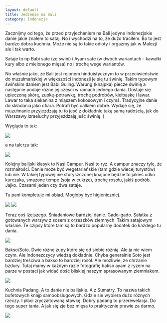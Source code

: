 ```yaml
---
layout: default
title: Jedzenie na Bali
category: Indonezja
---
```


Zacznijmy od tego, że przed przyjechaniem na Bali jedyne Indonezjskie danie jakie znałem to sataj. No i wychodzi na to, że dużo traciłem. Bo to jest bardzo dobra kuchnia. Może nie są to takie odloty i orgazmy jak w Malezji ale i tak warto. 

Sataje to np Babi sate (ze świni) i Ayam sate (w dwóch wariantach - kawałki kury albo z mielonego mięsa) no i trochę wege wariantów. 

No właśnie jako, że Bali jest rejonem hinduistycznym to w przeciwieństwie  do muzułmańskiej w większości indonezji je się tu świnię. 
Takim typowym świńskim daniem jest Babi Guling. Warung (knajpka) piecze świnię a następnie podaje różne jej częsci w ramach jednego dania. Dostaje się upieczoną skórę, zupkę-potrawkę, trochę podrobów, kiełbaskę i lawar. Lawar to taka siekanina  z miąszem kokosowym i czymś. Tradycyjne danie do składania jako ofiara. Potrafi być całkiem dobre. Wydaje się, że muzułmanie przyjeżdzają tu to jeść  z dokładnie  taką samą radością, jak do Warszawy izraeluchy przyjeżdzają jeść świnię. )

Wygląda to tak:

<img src='https://lh3.googleusercontent.com/tY8IcscKo29R55JJZFuz4xjKGqAKqh3UV5fj_t-mXPNp9-whe_YK4FKnBbnpg-rRFGt95zO5mjx8CzWBiBnntOCNTuV61r1Cqg3o0p37ZTIwFvsjnH-TrfT78RdY2z5xbRO6iCJTUM-_ggxBUPtoF4_P8wzMl4x_7SF55u9gfc0kf8XpUPzsScbRJymDZA3oHkQg3Ogz65quXQkdTmin4hv3uOj9eYGh0ZfiFb8lVTqD-L3RVIBbFcEw5-Ga_apltaYHdrKi4bAzpmFxIwPEhVKTxm84f1Kdzy3wSxF_SyaHEqAK-xTEYgE8uCZLJNmLxegquFgsxx6SC31GUOC0BsA6L-5SG_lLsBTwqASJKRVR6CXSnW558BvU_VtRBbltEur-iz8NpCWgVDci3B3px5a6MMy39sjh_YnMPD4ScAwwe9lSar6Ds6lG2QkrhSMBZs4KSljqnJCvi_Msnv0cUcXMmaxp2un2v1aSwejRMhXvBhIgqdMl75Is-xR85AheobOKOoDBRZfQ6xfKhFZv2m8B7mAsJwvU3jmeXZC3rkhV=w9999-h9999-no' srcset='https://lh3.googleusercontent.com/tY8IcscKo29R55JJZFuz4xjKGqAKqh3UV5fj_t-mXPNp9-whe_YK4FKnBbnpg-rRFGt95zO5mjx8CzWBiBnntOCNTuV61r1Cqg3o0p37ZTIwFvsjnH-TrfT78RdY2z5xbRO6iCJTUM-_ggxBUPtoF4_P8wzMl4x_7SF55u9gfc0kf8XpUPzsScbRJymDZA3oHkQg3Ogz65quXQkdTmin4hv3uOj9eYGh0ZfiFb8lVTqD-L3RVIBbFcEw5-Ga_apltaYHdrKi4bAzpmFxIwPEhVKTxm84f1Kdzy3wSxF_SyaHEqAK-xTEYgE8uCZLJNmLxegquFgsxx6SC31GUOC0BsA6L-5SG_lLsBTwqASJKRVR6CXSnW558BvU_VtRBbltEur-iz8NpCWgVDci3B3px5a6MMy39sjh_YnMPD4ScAwwe9lSar6Ds6lG2QkrhSMBZs4KSljqnJCvi_Msnv0cUcXMmaxp2un2v1aSwejRMhXvBhIgqdMl75Is-xR85AheobOKOoDBRZfQ6xfKhFZv2m8B7mAsJwvU3jmeXZC3rkhV=w1400-h9999-no 1400w' srcset='https://lh3.googleusercontent.com/tY8IcscKo29R55JJZFuz4xjKGqAKqh3UV5fj_t-mXPNp9-whe_YK4FKnBbnpg-rRFGt95zO5mjx8CzWBiBnntOCNTuV61r1Cqg3o0p37ZTIwFvsjnH-TrfT78RdY2z5xbRO6iCJTUM-_ggxBUPtoF4_P8wzMl4x_7SF55u9gfc0kf8XpUPzsScbRJymDZA3oHkQg3Ogz65quXQkdTmin4hv3uOj9eYGh0ZfiFb8lVTqD-L3RVIBbFcEw5-Ga_apltaYHdrKi4bAzpmFxIwPEhVKTxm84f1Kdzy3wSxF_SyaHEqAK-xTEYgE8uCZLJNmLxegquFgsxx6SC31GUOC0BsA6L-5SG_lLsBTwqASJKRVR6CXSnW558BvU_VtRBbltEur-iz8NpCWgVDci3B3px5a6MMy39sjh_YnMPD4ScAwwe9lSar6Ds6lG2QkrhSMBZs4KSljqnJCvi_Msnv0cUcXMmaxp2un2v1aSwejRMhXvBhIgqdMl75Is-xR85AheobOKOoDBRZfQ6xfKhFZv2m8B7mAsJwvU3jmeXZC3rkhV=w1950-h9999-no 1950w' />

a na talerzu tak: 

<img src='https://lh3.googleusercontent.com/obaZWtQ8Acfzw44TUZ-iDFJC1rhnTHed2fC4WYu_ROOUrYUniwKKvxQNLbZ82-xrvF-5779Mhx8CGHpv17dS1iDxH0LNVHKBVkh8Ru0e16mm9EdtN_TrU0HVHv-CiWVi9HWRZW4rpCvUzDHrV1DHlLEhuxr3YUaGnjec7k-c7yN3B2yCex4G40TotiR0xsVxkbUV8mEamjm1tZB5qOC1MAOY0t2zvM0FDdGK-Jt8lyQdvHcuCBz96TtitjTaLc4_z0_hNcV1VEJuVwm_F7hWCTtRixWz8unyuZ6-18zzo7c_q0Q9PRZv9XyzONKi_Xa_DqVUPmkZvsKaIdwKPUJcYdXxByoigmDXnPA7oQpJv5S7vfAzcXU2eF0_luQ2EUNbQfhglG6mdktDvaBSafpxPOH_cGphAmgcljPwuMsuXXR4cJ-ZanR_sfACVqzMesb1kg5BNi0oi_W1dekCIjVPms8R7-JcHWo8SJEMfHrGph7NOofnOy24EL1uBsz8qrdPDkSyRBw1s4nS7OablWNrGqqyzeqIsQIFRcgy-uje47Gt=w9999-h9999-no' srcset='https://lh3.googleusercontent.com/obaZWtQ8Acfzw44TUZ-iDFJC1rhnTHed2fC4WYu_ROOUrYUniwKKvxQNLbZ82-xrvF-5779Mhx8CGHpv17dS1iDxH0LNVHKBVkh8Ru0e16mm9EdtN_TrU0HVHv-CiWVi9HWRZW4rpCvUzDHrV1DHlLEhuxr3YUaGnjec7k-c7yN3B2yCex4G40TotiR0xsVxkbUV8mEamjm1tZB5qOC1MAOY0t2zvM0FDdGK-Jt8lyQdvHcuCBz96TtitjTaLc4_z0_hNcV1VEJuVwm_F7hWCTtRixWz8unyuZ6-18zzo7c_q0Q9PRZv9XyzONKi_Xa_DqVUPmkZvsKaIdwKPUJcYdXxByoigmDXnPA7oQpJv5S7vfAzcXU2eF0_luQ2EUNbQfhglG6mdktDvaBSafpxPOH_cGphAmgcljPwuMsuXXR4cJ-ZanR_sfACVqzMesb1kg5BNi0oi_W1dekCIjVPms8R7-JcHWo8SJEMfHrGph7NOofnOy24EL1uBsz8qrdPDkSyRBw1s4nS7OablWNrGqqyzeqIsQIFRcgy-uje47Gt=w1400-h9999-no 1400w' srcset='https://lh3.googleusercontent.com/obaZWtQ8Acfzw44TUZ-iDFJC1rhnTHed2fC4WYu_ROOUrYUniwKKvxQNLbZ82-xrvF-5779Mhx8CGHpv17dS1iDxH0LNVHKBVkh8Ru0e16mm9EdtN_TrU0HVHv-CiWVi9HWRZW4rpCvUzDHrV1DHlLEhuxr3YUaGnjec7k-c7yN3B2yCex4G40TotiR0xsVxkbUV8mEamjm1tZB5qOC1MAOY0t2zvM0FDdGK-Jt8lyQdvHcuCBz96TtitjTaLc4_z0_hNcV1VEJuVwm_F7hWCTtRixWz8unyuZ6-18zzo7c_q0Q9PRZv9XyzONKi_Xa_DqVUPmkZvsKaIdwKPUJcYdXxByoigmDXnPA7oQpJv5S7vfAzcXU2eF0_luQ2EUNbQfhglG6mdktDvaBSafpxPOH_cGphAmgcljPwuMsuXXR4cJ-ZanR_sfACVqzMesb1kg5BNi0oi_W1dekCIjVPms8R7-JcHWo8SJEMfHrGph7NOofnOy24EL1uBsz8qrdPDkSyRBw1s4nS7OablWNrGqqyzeqIsQIFRcgy-uje47Gt=w1950-h9999-no 1950w' />


Kolejny balijski klasyk to Nasi Campur. Nasi to ryż. A campur znaczy tyle, że rozmaitości. Danie może być wegetariańskie (tam gdzie wiecej turystów) lub nie. W takiej typowej nie sturyszczonej knajpce będzie to jakieś udko kurczaka, smażone tempe (soja w cukrze), trochę rosołu, jakiś podrób. Jajko. Czasami jeden czy dwa sataje.

Tu pani kompletuje mi obiad. Mogłoby być higieniczniej. 

<img src='https://lh3.googleusercontent.com/_lPXFKUNyZmra_WxJWZ-6zi9mPCM4LevgqdZNZqB99gNaMkyIQ9_LP_g-T2hb1mxRFAMBWtIHxFuw7aLF0yWpB01R6L1SJj37WvYGFrPc4nFWnOVFUcHyPv__sDVBv2nBL5ToAHfSQ_c4iSqXQ1Us88nSG4Lp98cPYbdJ7q_e_aAZ4cshdMXSAUSnzG-ubUU2-POrzwcNU0pDqDGj5GOIzfKYkzW-pyCzhNQtiFDXl-4PDeKLbXTzlnSjWUR_yuLl71HTPbUP01JH2cIRQkSTqZF-3iohPgJ-V2aKpnvEQWRywfKI9VxD3FPa093Hp1g6SudCxqoOctDYrsN7Q_a1TbGLLFx_PLXKzkx98evggAmBgeqeWLhoiU2vqaZLeBbq1Y4XSc4VGxl11V0puHTOY6UWTIixvrYT1MnfnIRwb2wqZ0S_heWqBo_uAkEwK6np0ULCstkMVTC82k5Cl9XjTnkv7t9jvRVOBswgG9-W5byPg-e4uwp11TYsdmkbixVjQrBOGhViSLrXytiHPdKQ-PBGd7otSyh4YdgJq-i557n=w9999-h9999-no' srcset='https://lh3.googleusercontent.com/_lPXFKUNyZmra_WxJWZ-6zi9mPCM4LevgqdZNZqB99gNaMkyIQ9_LP_g-T2hb1mxRFAMBWtIHxFuw7aLF0yWpB01R6L1SJj37WvYGFrPc4nFWnOVFUcHyPv__sDVBv2nBL5ToAHfSQ_c4iSqXQ1Us88nSG4Lp98cPYbdJ7q_e_aAZ4cshdMXSAUSnzG-ubUU2-POrzwcNU0pDqDGj5GOIzfKYkzW-pyCzhNQtiFDXl-4PDeKLbXTzlnSjWUR_yuLl71HTPbUP01JH2cIRQkSTqZF-3iohPgJ-V2aKpnvEQWRywfKI9VxD3FPa093Hp1g6SudCxqoOctDYrsN7Q_a1TbGLLFx_PLXKzkx98evggAmBgeqeWLhoiU2vqaZLeBbq1Y4XSc4VGxl11V0puHTOY6UWTIixvrYT1MnfnIRwb2wqZ0S_heWqBo_uAkEwK6np0ULCstkMVTC82k5Cl9XjTnkv7t9jvRVOBswgG9-W5byPg-e4uwp11TYsdmkbixVjQrBOGhViSLrXytiHPdKQ-PBGd7otSyh4YdgJq-i557n=w1400-h9999-no 1400w' srcset='https://lh3.googleusercontent.com/_lPXFKUNyZmra_WxJWZ-6zi9mPCM4LevgqdZNZqB99gNaMkyIQ9_LP_g-T2hb1mxRFAMBWtIHxFuw7aLF0yWpB01R6L1SJj37WvYGFrPc4nFWnOVFUcHyPv__sDVBv2nBL5ToAHfSQ_c4iSqXQ1Us88nSG4Lp98cPYbdJ7q_e_aAZ4cshdMXSAUSnzG-ubUU2-POrzwcNU0pDqDGj5GOIzfKYkzW-pyCzhNQtiFDXl-4PDeKLbXTzlnSjWUR_yuLl71HTPbUP01JH2cIRQkSTqZF-3iohPgJ-V2aKpnvEQWRywfKI9VxD3FPa093Hp1g6SudCxqoOctDYrsN7Q_a1TbGLLFx_PLXKzkx98evggAmBgeqeWLhoiU2vqaZLeBbq1Y4XSc4VGxl11V0puHTOY6UWTIixvrYT1MnfnIRwb2wqZ0S_heWqBo_uAkEwK6np0ULCstkMVTC82k5Cl9XjTnkv7t9jvRVOBswgG9-W5byPg-e4uwp11TYsdmkbixVjQrBOGhViSLrXytiHPdKQ-PBGd7otSyh4YdgJq-i557n=w1950-h9999-no 1950w' />

<img src='https://lh3.googleusercontent.com/IShx9xZBOGXSOMJ-s3xtuCWup6REcCMkm9VaaUXD5uibLdJU4lqQLRTnLxZrLa7YefjTwvcLIycgg3mFARxhvUzB_OsEBW0RXtufQAQR126xntSdzI9g5UtLfGUnwukT_ekhEfyQqbLjeoqrW0fIObsGdqKT-w1tLcHoQ1mSMudbiaXgsjNVbjoEaxnsAKs8G81R_LDuJyjabRI0pW4KFVuubRHoiOzX25UuQutURziaZ6k7aO_YS6J4SEa6Lyvf8td9b2aw0puL5gkI1skERzegN60Rzg9bMorxOKsos6IVEzXEXFE-WnlIJBwHSKhAqexvXDmVko3odpVCCaY2F4qELtOf3JpCgLNmhMaQqL8WOWwuPtt9HzC2q_EJCxvxDolniSjcjnPVjeeS12sfTi7-slkeuMvRiwjJD9KsvT95_jRt2ALInwaDUQOWTteBfCwzbzA5Hi5bL6g5OTl3bNrOlDhoVNHE1JRLArZTk_Qa1bOCqYaDjSMNMT7YFXZRFdRT9gZdmDFMIsGhJRzg5xynHChO5YETv-kW_MQCVC_-=w9999-h9999-no' srcset='https://lh3.googleusercontent.com/IShx9xZBOGXSOMJ-s3xtuCWup6REcCMkm9VaaUXD5uibLdJU4lqQLRTnLxZrLa7YefjTwvcLIycgg3mFARxhvUzB_OsEBW0RXtufQAQR126xntSdzI9g5UtLfGUnwukT_ekhEfyQqbLjeoqrW0fIObsGdqKT-w1tLcHoQ1mSMudbiaXgsjNVbjoEaxnsAKs8G81R_LDuJyjabRI0pW4KFVuubRHoiOzX25UuQutURziaZ6k7aO_YS6J4SEa6Lyvf8td9b2aw0puL5gkI1skERzegN60Rzg9bMorxOKsos6IVEzXEXFE-WnlIJBwHSKhAqexvXDmVko3odpVCCaY2F4qELtOf3JpCgLNmhMaQqL8WOWwuPtt9HzC2q_EJCxvxDolniSjcjnPVjeeS12sfTi7-slkeuMvRiwjJD9KsvT95_jRt2ALInwaDUQOWTteBfCwzbzA5Hi5bL6g5OTl3bNrOlDhoVNHE1JRLArZTk_Qa1bOCqYaDjSMNMT7YFXZRFdRT9gZdmDFMIsGhJRzg5xynHChO5YETv-kW_MQCVC_-=w1400-h9999-no 1400w' srcset='https://lh3.googleusercontent.com/IShx9xZBOGXSOMJ-s3xtuCWup6REcCMkm9VaaUXD5uibLdJU4lqQLRTnLxZrLa7YefjTwvcLIycgg3mFARxhvUzB_OsEBW0RXtufQAQR126xntSdzI9g5UtLfGUnwukT_ekhEfyQqbLjeoqrW0fIObsGdqKT-w1tLcHoQ1mSMudbiaXgsjNVbjoEaxnsAKs8G81R_LDuJyjabRI0pW4KFVuubRHoiOzX25UuQutURziaZ6k7aO_YS6J4SEa6Lyvf8td9b2aw0puL5gkI1skERzegN60Rzg9bMorxOKsos6IVEzXEXFE-WnlIJBwHSKhAqexvXDmVko3odpVCCaY2F4qELtOf3JpCgLNmhMaQqL8WOWwuPtt9HzC2q_EJCxvxDolniSjcjnPVjeeS12sfTi7-slkeuMvRiwjJD9KsvT95_jRt2ALInwaDUQOWTteBfCwzbzA5Hi5bL6g5OTl3bNrOlDhoVNHE1JRLArZTk_Qa1bOCqYaDjSMNMT7YFXZRFdRT9gZdmDFMIsGhJRzg5xynHChO5YETv-kW_MQCVC_-=w1950-h9999-no 1950w' />

Teraz coś lżejszego. Śniadaniowe bardziej danie. Gado-gado. Sałatka z gotowanych warzyw z sosem z orzeszków ziemnych. Takim satajowym wlaśnie. Te czipsy które tam są to bardzo popularny dodatek do każdego tu dania.

<img src='https://lh3.googleusercontent.com/b-1T00DrVZvfe6fXEL2sqed0QXU8ybOwetUzWRbox0xkL1zWrD2cpiMk-7v3OtvVV4eYilhVNy0dDpbE2uE-BI9Mw7KWyKfDjoHR7txpAM7trYI9TBuO83srCqQEZF5AInjsWzpF76FXxjZUudg84xMsDKhFFm81A3eeJL6ZXqvUM6b67TC0UblYBAPHAHGGu-gtAr-rJ2btW5Le0k4Nm8LwaSQE2Kqv-y8iJE268v17c8hgbi3RmX1acYbu7sr5GMkO60sJU_LJA90i_p4tFYtkqOgfDZIhZ6C2PyZkoOiGq_pC9VzNEIwYrfwVeIICYMPAsP5tAzWR7c1vDYrmvl9tcWm0J_8Lf5GifCeMtDfYdXaKmfFR_zDwtdvz5zJ1RRCJDbkKYgAOHkCAeSlWFkov1oFfcovOmLec2woPl2UOMJTwPAN5SRpvLnx-Zdcpapcj4hiGF2ucSKXdA8vjMOBCGTAbLMN8SgN6BrlOC9C6QkxDY5Suv-77_MfWG1-mGyEu86adWmoM2WpXxCTtCyMvXfhmxJWnf4n6srlJwTY4=w9999-h9999-no' srcset='https://lh3.googleusercontent.com/b-1T00DrVZvfe6fXEL2sqed0QXU8ybOwetUzWRbox0xkL1zWrD2cpiMk-7v3OtvVV4eYilhVNy0dDpbE2uE-BI9Mw7KWyKfDjoHR7txpAM7trYI9TBuO83srCqQEZF5AInjsWzpF76FXxjZUudg84xMsDKhFFm81A3eeJL6ZXqvUM6b67TC0UblYBAPHAHGGu-gtAr-rJ2btW5Le0k4Nm8LwaSQE2Kqv-y8iJE268v17c8hgbi3RmX1acYbu7sr5GMkO60sJU_LJA90i_p4tFYtkqOgfDZIhZ6C2PyZkoOiGq_pC9VzNEIwYrfwVeIICYMPAsP5tAzWR7c1vDYrmvl9tcWm0J_8Lf5GifCeMtDfYdXaKmfFR_zDwtdvz5zJ1RRCJDbkKYgAOHkCAeSlWFkov1oFfcovOmLec2woPl2UOMJTwPAN5SRpvLnx-Zdcpapcj4hiGF2ucSKXdA8vjMOBCGTAbLMN8SgN6BrlOC9C6QkxDY5Suv-77_MfWG1-mGyEu86adWmoM2WpXxCTtCyMvXfhmxJWnf4n6srlJwTY4=w1400-h9999-no 1400w' srcset='https://lh3.googleusercontent.com/b-1T00DrVZvfe6fXEL2sqed0QXU8ybOwetUzWRbox0xkL1zWrD2cpiMk-7v3OtvVV4eYilhVNy0dDpbE2uE-BI9Mw7KWyKfDjoHR7txpAM7trYI9TBuO83srCqQEZF5AInjsWzpF76FXxjZUudg84xMsDKhFFm81A3eeJL6ZXqvUM6b67TC0UblYBAPHAHGGu-gtAr-rJ2btW5Le0k4Nm8LwaSQE2Kqv-y8iJE268v17c8hgbi3RmX1acYbu7sr5GMkO60sJU_LJA90i_p4tFYtkqOgfDZIhZ6C2PyZkoOiGq_pC9VzNEIwYrfwVeIICYMPAsP5tAzWR7c1vDYrmvl9tcWm0J_8Lf5GifCeMtDfYdXaKmfFR_zDwtdvz5zJ1RRCJDbkKYgAOHkCAeSlWFkov1oFfcovOmLec2woPl2UOMJTwPAN5SRpvLnx-Zdcpapcj4hiGF2ucSKXdA8vjMOBCGTAbLMN8SgN6BrlOC9C6QkxDY5Suv-77_MfWG1-mGyEu86adWmoM2WpXxCTtCyMvXfhmxJWnf4n6srlJwTY4=w1950-h9999-no 1950w' />

Bakso/Soto. Dwie różne zupy które się od siebie różnią. Ale ja nie wiem czym. Ale Indonezczycy wiedzą dokładnie. Chyba generalnie Soto jest bardziej treściwa a bakso to bardziej rosół. Ale możliwie, że chrzanie bzdury. Tutaj mamy w każdym razie fotografię bakso ayam z ryzem na parze w postaci jak widać dość bliskiej naszym sprasowanym ziemniakom. 

<img src='https://lh3.googleusercontent.com/GPXOdjXipo3TmQlViMCunAkxmwYob364SqlLZasZLzBxBDyeQv6C5EcQlr3IinOsAzEXGNrieW3bNmT6aeZ4cacdpTHSke6Nsi2Lc_wkIzk6FaC6ovgCF_ejnO4gAgoViGrTcQZji5gROZpQx__2aqGMTbu1_ntUMjqzsD6Fx0Ska9tI6uiJsWfBfZEW6lxl6QDLZijFKfM1pnap8zTUEWq7Mrg8rolxJ0kquxbKc7a_dvp-o5neYK3m-pdLVNknx7FgLRh5qlfNv2KeylR3SAHIZbhUTDpcSo9HXuD2ueairC2DR8ljXDZUK-eKX4g7p-Pe0bYx7Qx6Z5YkIiz8-K7zzPGEBTDB6bMCVZz-pcfV-mpW6wHhfuOrUjuDF7sNjZygpoXlQlW2nUpwLqWR0tvtXqBezkwvKVOR8-AJSZOomdH0ISDNqQZeQa7bKkmjh_GCStcgqBQYtBKjYpCiHmtLt1nTKiFHzErbHnLf7DBjEsZ7QRIO1Rj49paFyAKSiTeIn4uRh0ywfE5uWEBBc_IN5HFcOD7d58Txr4YC-jcy=w9999-h9999-no' srcset='https://lh3.googleusercontent.com/GPXOdjXipo3TmQlViMCunAkxmwYob364SqlLZasZLzBxBDyeQv6C5EcQlr3IinOsAzEXGNrieW3bNmT6aeZ4cacdpTHSke6Nsi2Lc_wkIzk6FaC6ovgCF_ejnO4gAgoViGrTcQZji5gROZpQx__2aqGMTbu1_ntUMjqzsD6Fx0Ska9tI6uiJsWfBfZEW6lxl6QDLZijFKfM1pnap8zTUEWq7Mrg8rolxJ0kquxbKc7a_dvp-o5neYK3m-pdLVNknx7FgLRh5qlfNv2KeylR3SAHIZbhUTDpcSo9HXuD2ueairC2DR8ljXDZUK-eKX4g7p-Pe0bYx7Qx6Z5YkIiz8-K7zzPGEBTDB6bMCVZz-pcfV-mpW6wHhfuOrUjuDF7sNjZygpoXlQlW2nUpwLqWR0tvtXqBezkwvKVOR8-AJSZOomdH0ISDNqQZeQa7bKkmjh_GCStcgqBQYtBKjYpCiHmtLt1nTKiFHzErbHnLf7DBjEsZ7QRIO1Rj49paFyAKSiTeIn4uRh0ywfE5uWEBBc_IN5HFcOD7d58Txr4YC-jcy=w1400-h9999-no 1400w' srcset='https://lh3.googleusercontent.com/GPXOdjXipo3TmQlViMCunAkxmwYob364SqlLZasZLzBxBDyeQv6C5EcQlr3IinOsAzEXGNrieW3bNmT6aeZ4cacdpTHSke6Nsi2Lc_wkIzk6FaC6ovgCF_ejnO4gAgoViGrTcQZji5gROZpQx__2aqGMTbu1_ntUMjqzsD6Fx0Ska9tI6uiJsWfBfZEW6lxl6QDLZijFKfM1pnap8zTUEWq7Mrg8rolxJ0kquxbKc7a_dvp-o5neYK3m-pdLVNknx7FgLRh5qlfNv2KeylR3SAHIZbhUTDpcSo9HXuD2ueairC2DR8ljXDZUK-eKX4g7p-Pe0bYx7Qx6Z5YkIiz8-K7zzPGEBTDB6bMCVZz-pcfV-mpW6wHhfuOrUjuDF7sNjZygpoXlQlW2nUpwLqWR0tvtXqBezkwvKVOR8-AJSZOomdH0ISDNqQZeQa7bKkmjh_GCStcgqBQYtBKjYpCiHmtLt1nTKiFHzErbHnLf7DBjEsZ7QRIO1Rj49paFyAKSiTeIn4uRh0ywfE5uWEBBc_IN5HFcOD7d58Txr4YC-jcy=w1950-h9999-no 1950w' />

Kuchnia Padang. A to danie nie balijskie. A z Sumatry. To nazwa takich bufetowych knajp samoobslugowych. Gdzie sie wybiera dużo różnych rzeczy. I płaci zryczałtowaną stawkę. Dobry padang to przerewelacja. Do tego super tania. A jak się zje bez mięsa to praktycznie prawie za darmo.

<img src='https://lh3.googleusercontent.com/35OjgKG8CuS2enCycjX3zL5P4hgicIDZWtccOeFUiKEsfd4aXXN_2Mzq6BSVYQiZz5fxwyKjvI38_ybnLE4l0_kPHwJtQsWVwBkPi4CGR4Zqxh4RnpgItX70D9QxuHWHiD5ckjNSqOZMLQoATchxVpg_QRprJJSg4y9P0H8HbEJkJRE_37L7vGa2gMGBEPbmZ4V1rJG7BXRUuP7jU21rBDqbBS3rMsNVTBy59vMnim3-FUBoPa-PckPwLX0vklwsqXPyzlc4pVUDQZew_JhGcFVsTMjv6R5qBtEZYx8GNBAbr_Og5HVi-6x2Dl6jGHOjNpJv8P8v5C3hXLltmStk2ijtilp7v11GS1K3ANTQpNbmb5BxrkbZlx6nx-ftaHXdsREOd1d457W3JRjVmYXGREBbaFPrXEuo_oF_Vkz7Nc_L8DmaYwx3Te3E4L2O9utNWf9jHVniJw4ivgOs7-Iq6wOtiWUT3bxl_yaUSFe9mH7AP3bBfhMpwE_BZ6kMf2wq_oXZ2XslnhvUd3rEaN6phx8rLz-KMTjH1VmoYwfduJ1D=w9999-h9999-no' srcset='https://lh3.googleusercontent.com/35OjgKG8CuS2enCycjX3zL5P4hgicIDZWtccOeFUiKEsfd4aXXN_2Mzq6BSVYQiZz5fxwyKjvI38_ybnLE4l0_kPHwJtQsWVwBkPi4CGR4Zqxh4RnpgItX70D9QxuHWHiD5ckjNSqOZMLQoATchxVpg_QRprJJSg4y9P0H8HbEJkJRE_37L7vGa2gMGBEPbmZ4V1rJG7BXRUuP7jU21rBDqbBS3rMsNVTBy59vMnim3-FUBoPa-PckPwLX0vklwsqXPyzlc4pVUDQZew_JhGcFVsTMjv6R5qBtEZYx8GNBAbr_Og5HVi-6x2Dl6jGHOjNpJv8P8v5C3hXLltmStk2ijtilp7v11GS1K3ANTQpNbmb5BxrkbZlx6nx-ftaHXdsREOd1d457W3JRjVmYXGREBbaFPrXEuo_oF_Vkz7Nc_L8DmaYwx3Te3E4L2O9utNWf9jHVniJw4ivgOs7-Iq6wOtiWUT3bxl_yaUSFe9mH7AP3bBfhMpwE_BZ6kMf2wq_oXZ2XslnhvUd3rEaN6phx8rLz-KMTjH1VmoYwfduJ1D=w1400-h9999-no 1400w' srcset='https://lh3.googleusercontent.com/35OjgKG8CuS2enCycjX3zL5P4hgicIDZWtccOeFUiKEsfd4aXXN_2Mzq6BSVYQiZz5fxwyKjvI38_ybnLE4l0_kPHwJtQsWVwBkPi4CGR4Zqxh4RnpgItX70D9QxuHWHiD5ckjNSqOZMLQoATchxVpg_QRprJJSg4y9P0H8HbEJkJRE_37L7vGa2gMGBEPbmZ4V1rJG7BXRUuP7jU21rBDqbBS3rMsNVTBy59vMnim3-FUBoPa-PckPwLX0vklwsqXPyzlc4pVUDQZew_JhGcFVsTMjv6R5qBtEZYx8GNBAbr_Og5HVi-6x2Dl6jGHOjNpJv8P8v5C3hXLltmStk2ijtilp7v11GS1K3ANTQpNbmb5BxrkbZlx6nx-ftaHXdsREOd1d457W3JRjVmYXGREBbaFPrXEuo_oF_Vkz7Nc_L8DmaYwx3Te3E4L2O9utNWf9jHVniJw4ivgOs7-Iq6wOtiWUT3bxl_yaUSFe9mH7AP3bBfhMpwE_BZ6kMf2wq_oXZ2XslnhvUd3rEaN6phx8rLz-KMTjH1VmoYwfduJ1D=w1950-h9999-no 1950w' />
